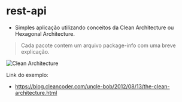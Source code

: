 # rest-api

- Simples aplicação utilizando conceitos da Clean Architecture ou Hexagonal Architecture.

> Cada pacote contem um arquivo package-info com uma breve explicação. 

![Clean Architecture](https://github.com/udibusca/rest-api/blob/master/conn.jpg)

Link do exemplo:

- https://blog.cleancoder.com/uncle-bob/2012/08/13/the-clean-architecture.html
